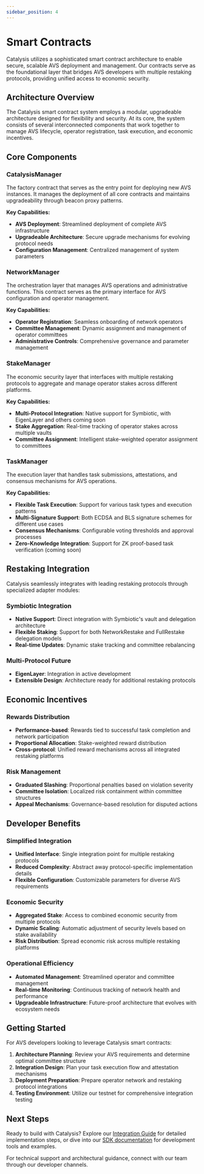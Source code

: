 ```yaml
---
sidebar_position: 4
---
```


# Smart Contracts

Catalysis utilizes a sophisticated smart contract architecture to enable secure, scalable AVS deployment and management. Our contracts serve as the foundational layer that bridges AVS developers with multiple restaking protocols, providing unified access to economic security.

## Architecture Overview

The Catalysis smart contract system employs a modular, upgradeable architecture designed for flexibility and security. At its core, the system consists of several interconnected components that work together to manage AVS lifecycle, operator registration, task execution, and economic incentives.

## Core Components

### CatalysisManager

The factory contract that serves as the entry point for deploying new AVS instances. It manages the deployment of all core contracts and maintains upgradeability through beacon proxy patterns.

**Key Capabilities:**

- **AVS Deployment**: Streamlined deployment of complete AVS infrastructure
- **Upgradeable Architecture**: Secure upgrade mechanisms for evolving protocol needs
- **Configuration Management**: Centralized management of system parameters

### NetworkManager  

The orchestration layer that manages AVS operations and administrative functions. This contract serves as the primary interface for AVS configuration and operator management.

**Key Capabilities:**

- **Operator Registration**: Seamless onboarding of network operators
- **Committee Management**: Dynamic assignment and management of operator committees
- **Administrative Controls**: Comprehensive governance and parameter management

### StakeManager

The economic security layer that interfaces with multiple restaking protocols to aggregate and manage operator stakes across different platforms.

**Key Capabilities:**

- **Multi-Protocol Integration**: Native support for Symbiotic, with EigenLayer and others coming soon
- **Stake Aggregation**: Real-time tracking of operator stakes across multiple vaults
- **Committee Assignment**: Intelligent stake-weighted operator assignment to committees

### TaskManager

The execution layer that handles task submissions, attestations, and consensus mechanisms for AVS operations.

**Key Capabilities:**

- **Flexible Task Execution**: Support for various task types and execution patterns  
- **Multi-Signature Support**: Both ECDSA and BLS signature schemes for different use cases
- **Consensus Mechanisms**: Configurable voting thresholds and approval processes
- **Zero-Knowledge Integration**: Support for ZK proof-based task verification (coming soon)

## Restaking Integration

Catalysis seamlessly integrates with leading restaking protocols through specialized adapter modules:

### Symbiotic Integration

- **Native Support**: Direct integration with Symbiotic's vault and delegation architecture
- **Flexible Staking**: Support for both NetworkRestake and FullRestake delegation models
- **Real-time Updates**: Dynamic stake tracking and committee rebalancing

### Multi-Protocol Future

- **EigenLayer**: Integration in active development
- **Extensible Design**: Architecture ready for additional restaking protocols

## Economic Incentives

### Rewards Distribution

- **Performance-based**: Rewards tied to successful task completion and network participation
- **Proportional Allocation**: Stake-weighted reward distribution
- **Cross-protocol**: Unified reward mechanisms across all integrated restaking platforms

### Risk Management

- **Graduated Slashing**: Proportional penalties based on violation severity  
- **Committee Isolation**: Localized risk containment within committee structures
- **Appeal Mechanisms**: Governance-based resolution for disputed actions

## Developer Benefits

### Simplified Integration

- **Unified Interface**: Single integration point for multiple restaking protocols
- **Reduced Complexity**: Abstract away protocol-specific implementation details
- **Flexible Configuration**: Customizable parameters for diverse AVS requirements

### Economic Security

- **Aggregated Stake**: Access to combined economic security from multiple protocols
- **Dynamic Scaling**: Automatic adjustment of security levels based on stake availability
- **Risk Distribution**: Spread economic risk across multiple restaking platforms

### Operational Efficiency

- **Automated Management**: Streamlined operator and committee management
- **Real-time Monitoring**: Continuous tracking of network health and performance
- **Upgradeable Infrastructure**: Future-proof architecture that evolves with ecosystem needs

## Getting Started

For AVS developers looking to leverage Catalysis smart contracts:

1. **Architecture Planning**: Review your AVS requirements and determine optimal committee structure
2. **Integration Design**: Plan your task execution flow and attestation mechanisms  
3. **Deployment Preparation**: Prepare operator network and restaking protocol integrations
4. **Testing Environment**: Utilize our testnet for comprehensive integration testing

## Next Steps

Ready to build with Catalysis? Explore our [Integration Guide](./05-integration.md) for detailed implementation steps, or dive into our [SDK documentation](./03-catalyst-sdk.md) for development tools and examples.

For technical support and architectural guidance, connect with our team through our developer channels.
